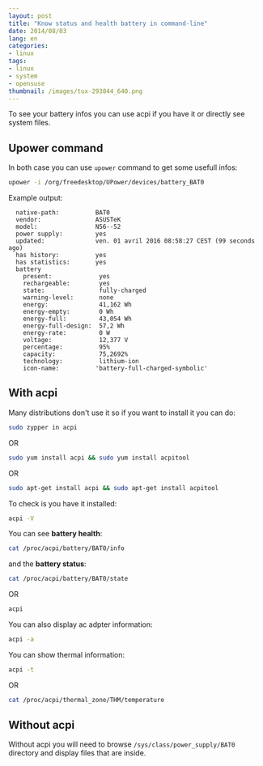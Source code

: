 ```yaml
---
layout: post
title: "Know status and health battery in command-line"
date: 2014/08/03
lang: en
categories:
- linux
tags:
- linux
- system
- opensuse
thumbnail: /images/tux-293844_640.png
---
```

To see your battery infos you can use acpi if you have it or directly see system files.

## Upower command

In both case you can use `upower` command to get some usefull infos:

```bash
upower -i /org/freedesktop/UPower/devices/battery_BAT0
```

Example output:

```
  native-path:          BAT0
  vendor:               ASUSTeK
  model:                N56--52
  power supply:         yes
  updated:              ven. 01 avril 2016 08:58:27 CEST (99 seconds ago)
  has history:          yes
  has statistics:       yes
  battery
    present:             yes
    rechargeable:        yes
    state:               fully-charged
    warning-level:       none
    energy:              41,162 Wh
    energy-empty:        0 Wh
    energy-full:         43,054 Wh
    energy-full-design:  57,2 Wh
    energy-rate:         0 W
    voltage:             12,377 V
    percentage:          95%
    capacity:            75,2692%
    technology:          lithium-ion
    icon-name:          'battery-full-charged-symbolic'
```

## With acpi

Many distributions don't use it so if you want to install it you can do:

```bash
sudo zypper in acpi
```

OR

```bash
sudo yum install acpi && sudo yum install acpitool
```

OR

```bash
sudo apt-get install acpi && sudo apt-get install acpitool
```

To check is you have it installed:

```bash
acpi -V
```

You can see **battery health**:
```bash
cat /proc/acpi/battery/BAT0/info
```


and the **battery status**:
```bash
cat /proc/acpi/battery/BAT0/state
```

OR

```bash
acpi
```

You can also display ac adpter information:
```bash
acpi -a
```

You can show thermal information:
```bash
acpi -t
```

OR

```bash
cat /proc/acpi/thermal_zone/THM/temperature
```


## Without acpi

Without acpi you will need to browse `/sys/class/power_supply/BAT0` directory and display files that are inside.
